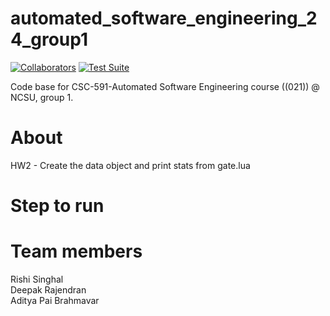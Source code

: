 # automated_software_engineering_24_group1
[![Collaborators](https://img.shields.io/badge/Collaborators-3-purple.svg?style=flat)](https://github.com/adipai/ase24/graphs/contributors)
[![Test Suite](https://github.com/adipai/ase24/actions/workflows/run_test_suite.yml/badge.svg)](https://github.com/adipai/ase24/actions/workflows/run_test_suite.yml)

Code base for CSC-591-Automated Software Engineering course ((021)) @ NCSU, group 1.

# About

HW2 - Create the data object and print stats from gate.lua

# Step to run


# Team members
Rishi Singhal<br/>
Deepak Rajendran<br/>
Aditya Pai Brahmavar
